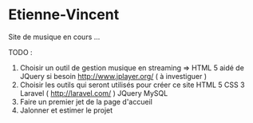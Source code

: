 Etienne-Vincent
===============

Site de musique en cours ...

TODO :

1. Choisir un outil de gestion musique en streaming => HTML 5 aidé de JQuery si besoin
      http://www.jplayer.org/ ( à investiguer )
2. Choisir les outils qui seront utilisés pour créer ce site
      HTML 5
      CSS 3
      Laravel ( http://laravel.com/ )
      JQuery
      MySQL
3. Faire un premier jet de la page d'accueil
4. Jalonner et estimer le projet
